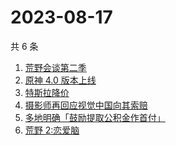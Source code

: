 # 2023-08-17

共 6 条

<!-- BEGIN -->
<!-- 最后更新时间 Thu Aug 17 2023 10:10:26 GMT+0800 (China Standard Time) -->

1. [荒野会谈第二季](https://www.zhihu.com/search?q=%E8%8D%92%E9%87%8E%E4%BC%9A%E8%B0%88%E7%AC%AC%E4%BA%8C%E5%AD%A3)
1. [原神 4.0 版本上线](https://www.zhihu.com/search?q=%E5%8E%9F%E7%A5%9E%204.0%20%E7%89%88%E6%9C%AC%E4%B8%8A%E7%BA%BF)
1. [特斯拉降价](https://www.zhihu.com/search?q=%E7%89%B9%E6%96%AF%E6%8B%89%E9%99%8D%E4%BB%B7)
1. [摄影师再回应视觉中国向其索赔](https://www.zhihu.com/search?q=%E6%91%84%E5%BD%B1%E5%B8%88%E5%86%8D%E5%9B%9E%E5%BA%94%E8%A7%86%E8%A7%89%E4%B8%AD%E5%9B%BD%E5%90%91%E5%85%B6%E7%B4%A2%E8%B5%94)
1. [多地明确「鼓励提取公积金作首付」](https://www.zhihu.com/search?q=%E5%A4%9A%E5%9C%B0%E6%98%8E%E7%A1%AE%E3%80%8C%E9%BC%93%E5%8A%B1%E6%8F%90%E5%8F%96%E5%85%AC%E7%A7%AF%E9%87%91%E4%BD%9C%E9%A6%96%E4%BB%98%E3%80%8D)
1. [荒野 2:恋爱脑](https://www.zhihu.com/search?q=%E8%8D%92%E9%87%8E%202%3A%E6%81%8B%E7%88%B1%E8%84%91)

<!-- END -->
